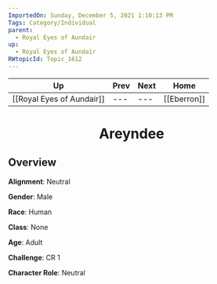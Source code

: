 ```yaml
---
ImportedOn: Sunday, December 5, 2021 1:10:13 PM
Tags: Category/Individual
parent:
  - Royal Eyes of Aundair
up:
  - Royal Eyes of Aundair
RWtopicId: Topic_1612
---
```


| Up | Prev | Next | Home |
|----|------|------|------|
| [[Royal Eyes of Aundair]] | --- | --- | [[Eberron]] |

# <center>Areyndee</center>

## Overview

**Alignment**: Neutral

**Gender**: Male

**Race**: Human

**Class**: None

**Age**: Adult

**Challenge**: CR 1

**Character Role**: Neutral
